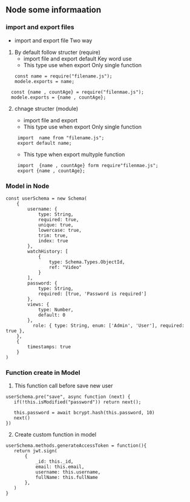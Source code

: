 ## Node some informaation


###  import and export files

-  import and export file Two way
1) By default follow structer (require)
   - import file and export default Key word use 
   - This type use when export Only single function
    ``` 
    const name = require("filename.js");
    modele.exports = name;
  ```  
    const {name , countAge} = require("filenmae.js");
    modele.exports = {name , countAge};
  ```
2) chnage structer  (module)
   - import file and export  
   - This type use when export Only single function
   ``` 
    import  name from "filename.js";
    export default name;
    ```  
   - This type when export multyple function

   ```
    import  {name , countAge} form require"filenmae.js";
    export {name , countAge};
    ```    


### Model in Node

```
const userSchema = new Schema(
    {
        username: {
            type: String,
            required: true,
            unique: true,
            lowercase: true,
            trim: true, 
            index: true
        },
        watchHistory: [
            {
                type: Schema.Types.ObjectId,
                ref: "Video"
            }
        ],
        password: {
            type: String,
            required: [true, 'Password is required']
        },
        views: {
            type: Number,
            default: 0
        },
          role: { type: String, enum: ['Admin', 'User'], required: true },
    },
    {
        timestamps: true
    }
)
 ```


 ### Function create in Model

 1) This function call before save new user
 ```
 userSchema.pre("save", async function (next) {
    if(!this.isModified("password")) return next();

    this.password = await bcrypt.hash(this.password, 10)
    next()
}) 
 ```

 2) Create custom function in model
 ``` 
 userSchema.methods.generateAccessToken = function(){
    return jwt.sign(
        {
            _id: this._id,
            email: this.email,
            username: this.username,
            fullName: this.fullName
        },
    )
}
 ```